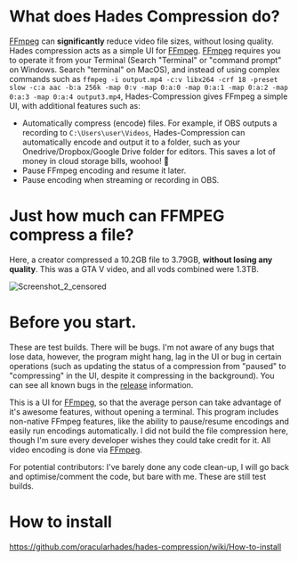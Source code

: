 # What does Hades Compression do?
[FFmpeg](https://ffmpeg.org/) can **significantly** reduce video file sizes, without losing quality. Hades compression acts as a simple UI for [FFmpeg](https://ffmpeg.org/). [FFmpeg](https://ffmpeg.org/) requires you to operate it from your Terminal (Search "Terminal" or "command prompt" on Windows. Search "terminal" on MacOS), and instead of using complex commands such as ```ffmpeg -i output.mp4 -c:v libx264 -crf 18 -preset slow -c:a aac -b:a 256k -map 0:v -map 0:a:0 -map 0:a:1 -map 0:a:2 -map 0:a:3 -map 0:a:4 output3.mp4```, Hades-Compression gives FFmpeg a simple UI, with additional features such as:
- Automatically compress (encode) files. For example, if OBS outputs a recording to ```C:\Users\user\Videos```, Hades-Compression can automatically encode and output it to a folder, such as your Onedrive/Dropbox/Google Drive folder for editors. This saves a lot of money in cloud storage bills, woohoo! 🎉
- Pause FFmpeg encoding and resume it later.
- Pause encoding when streaming or recording in OBS.

# Just how much can FFMPEG compress a file?

Here, a creator compressed a 10.2GB file to 3.79GB, **without losing any quality**. This was a GTA V video, and all vods combined were 1.3TB.

![Screenshot_2_censored](https://github.com/oracularhades/hades-compression/assets/91714073/7929773a-b32e-4ffb-a0d5-b86f815ac8c2)

# Before you start.
These are test builds. There will be bugs. I'm not aware of any bugs that lose data, however, the program might hang, lag in the UI or bug in certain operations (such as updating the status of a compression from "paused" to "compressing" in the UI, despite it compressing in the background). You can see all known bugs in the [release](https://github.com/oracularhades/hades-compression/releases) information.

This is a UI for [FFmpeg](https://ffmpeg.org/), so that the average person can take advantage of it's awesome features, without opening a terminal. This program includes non-native FFmpeg features, like the ability to pause/resume encodings and easily run encodings automatically. I did not build the file compression here, though I'm sure every developer wishes they could take credit for it. All video encoding is done via [FFmpeg](https://ffmpeg.org/).

For potential contributors: I've barely done any code clean-up, I will go back and optimise/comment the code, but bare with me. These are still test builds.

# How to install
https://github.com/oracularhades/hades-compression/wiki/How-to-install
